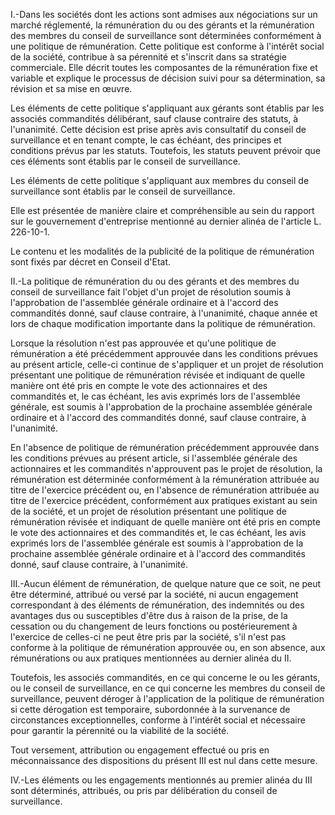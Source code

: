 I.-Dans les sociétés dont les actions sont admises aux négociations sur un marché réglementé, la rémunération du ou des gérants et la rémunération des membres du conseil de surveillance sont déterminées conformément à une politique de rémunération. Cette politique est conforme à l'intérêt social de la société, contribue à sa pérennité et s'inscrit dans sa stratégie commerciale. Elle décrit toutes les composantes de la rémunération fixe et variable et explique le processus de décision suivi pour sa détermination, sa révision et sa mise en œuvre.

Les éléments de cette politique s'appliquant aux gérants sont établis par les associés commandités délibérant, sauf clause contraire des statuts, à l'unanimité. Cette décision est prise après avis consultatif du conseil de surveillance et en tenant compte, le cas échéant, des principes et conditions prévus par les statuts. Toutefois, les statuts peuvent prévoir que ces éléments sont établis par le conseil de surveillance.

Les éléments de cette politique s'appliquant aux membres du conseil de surveillance sont établis par le conseil de surveillance.

Elle est présentée de manière claire et compréhensible au sein du rapport sur le gouvernement d'entreprise mentionné au dernier alinéa de l'article L. 226-10-1.

Le contenu et les modalités de la publicité de la politique de rémunération sont fixés par décret en Conseil d'Etat.

II.-La politique de rémunération du ou des gérants et des membres du conseil de surveillance fait l'objet d'un projet de résolution soumis à l'approbation de l'assemblée générale ordinaire et à l'accord des commandités donné, sauf clause contraire, à l'unanimité, chaque année et lors de chaque modification importante dans la politique de rémunération.

Lorsque la résolution n'est pas approuvée et qu'une politique de rémunération a été précédemment approuvée dans les conditions prévues au présent article, celle-ci continue de s'appliquer et un projet de résolution présentant une politique de rémunération révisée et indiquant de quelle manière ont été pris en compte le vote des actionnaires et des commandités et, le cas échéant, les avis exprimés lors de l'assemblée générale, est soumis à l'approbation de la prochaine assemblée générale ordinaire et à l'accord des commandités donné, sauf clause contraire, à l'unanimité.

En l'absence de politique de rémunération précédemment approuvée dans les conditions prévues au présent article, si l'assemblée générale des actionnaires et les commandités n'approuvent pas le projet de résolution, la rémunération est déterminée conformément à la rémunération attribuée au titre de l'exercice précédent ou, en l'absence de rémunération attribuée au titre de l'exercice précédent, conformément aux pratiques existant au sein de la société, et un projet de résolution présentant une politique de rémunération révisée et indiquant de quelle manière ont été pris en compte le vote des actionnaires et des commandités et, le cas échéant, les avis exprimés lors de l'assemblée générale est soumis à l'approbation de la prochaine assemblée générale ordinaire et à l'accord des commandités donné, sauf clause contraire, à l'unanimité.

III.-Aucun élément de rémunération, de quelque nature que ce soit, ne peut être déterminé, attribué ou versé par la société, ni aucun engagement correspondant à des éléments de rémunération, des indemnités ou des avantages dus ou susceptibles d'être dus à raison de la prise, de la cessation ou du changement de leurs fonctions ou postérieurement à l'exercice de celles-ci ne peut être pris par la société, s'il n'est pas conforme à la politique de rémunération approuvée ou, en son absence, aux rémunérations ou aux pratiques mentionnées au dernier alinéa du II.

Toutefois, les associés commandités, en ce qui concerne le ou les gérants, ou le conseil de surveillance, en ce qui concerne les membres du conseil de surveillance, peuvent déroger à l'application de la politique de rémunération si cette dérogation est temporaire, subordonnée à la survenance de circonstances exceptionnelles, conforme à l'intérêt social et nécessaire pour garantir la pérennité ou la viabilité de la société.

Tout versement, attribution ou engagement effectué ou pris en méconnaissance des dispositions du présent III est nul dans cette mesure.

IV.-Les éléments ou les engagements mentionnés au premier alinéa du III sont déterminés, attribués, ou pris par délibération du conseil de surveillance.
